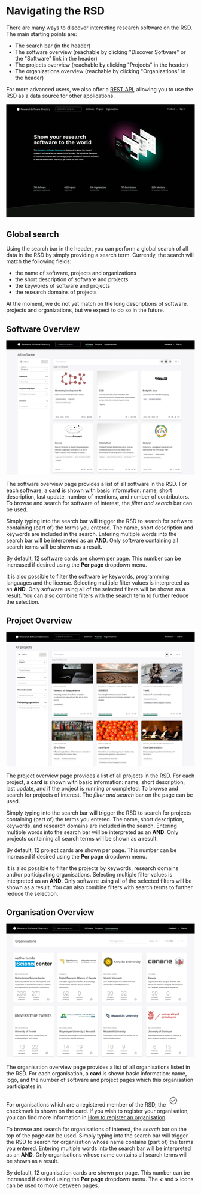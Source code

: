 # Navigating the RSD

There are many ways to discover interesting research software on the RSD. The main starting points are:

* The search bar (in the header)
* The software overview (reachable by clicking "Discover Software" or the "Software" link in the header)
* The projects overview (reachable by clicking "Projects" in the header)
* The organizations overview (reachable by clicking "Organizations" in the header)

For more advanced users, we also offer a [REST API](/API/rest-api/), allowing you to use the RSD as a data source for other applications.

![image](img/landing-page.webp)

## Global search

Using the search bar in the header, you can perform a global search of all data in the RSD by simply providing a search term.
Currently, the search will match the following fields:

* the name of software, projects and organizations
* the short description of software and projects
* the keywords of software and projects
* the research domains of projects

At the moment, we do not yet match on the long descriptions of software, projects and organizations, but we expect to do so in the future.

## Software Overview

![image](img/software-overview.webp)

The software overview page provides a list of all software in the RSD. For each software, a __card__ is shown with basic information: name, short description, last update,
number of mentions, and number of contributors. To browse and search for software of interest, the _filter and search_ bar can be used.

Simply typing into the search bar will trigger the RSD to search for software containing (part of) the terms you entered. The name, short description and
keywords are included in the search. Entering multiple words into the search bar will be interpreted as an __AND__. Only software containing all search terms will be shown as a result.

By default, 12 software cards are shown per page. This number can be increased if desired using the __Per page__ dropdown menu.

It is also possible to filter the software by keywords, programming languages and the license. Selecting multiple filter values is interpreted as an __AND__. Only software using all of the selected filters will be shown as a result. You can also combine filters with the search term to further reduce the selection.

## Project Overview

![image](img/project-overview.webp)

The project overview page provides a list of all projects in the RSD. For each project, a __card__ is shown with basic information: name, short description, last update, and if the project is running or completed. To browse and search for projects of interest. The _filter and search_ bar on the page can be used.

Simply typing into the search bar will trigger the RSD to search for projects containing (part of) the terms you entered. The name, short description, keywords, and research domains are included in the search. Entering multiple words into the search bar will be interpreted as an __AND__. Only projects containing all search terms will be shown as a result.

By default, 12 project cards are shown per page. This number can be increased if desired using the __Per page__ dropdown menu.

It is also possible to filter the projects by keywords, research domains and/or participating organisations. Selecting multiple filter values is interpreted as an __AND__. Only software using all of the selected filters will be shown as a result. You can also combine filters with search terms to further reduce the selection.

## Organisation Overview

![image](img/organisation-overview.webp)

The organisation overview page provides a list of all organisations listed in the RSD. For each organisation, a __card__ is shown basic information: name, logo, and the number of
software and project pages which this organisation participates in.

For organisations which are a registered member of the RSD, the ![image](img/registered-organisation.webp) checkmark is shown on the card. If you wish to register your organisation, you
can find more information in [How to register an organisation](/users/register-organisation).

To browse and search for organisations of interest, the _search_ bar on the top of the page can be used. Simply typing into the search bar will trigger the RSD to search for organisation whose name contains (part of) the terms you entered. Entering multiple words into the search bar will be interpreted as an __AND__. Only organisations whose name contains all search terms will be shown as a result.

By default, 12 organisation cards are shown per page. This number can be increased if desired using the __Per page__ dropdown menu. The __\<__ and __\>__ icons can be used to move
between pages.

